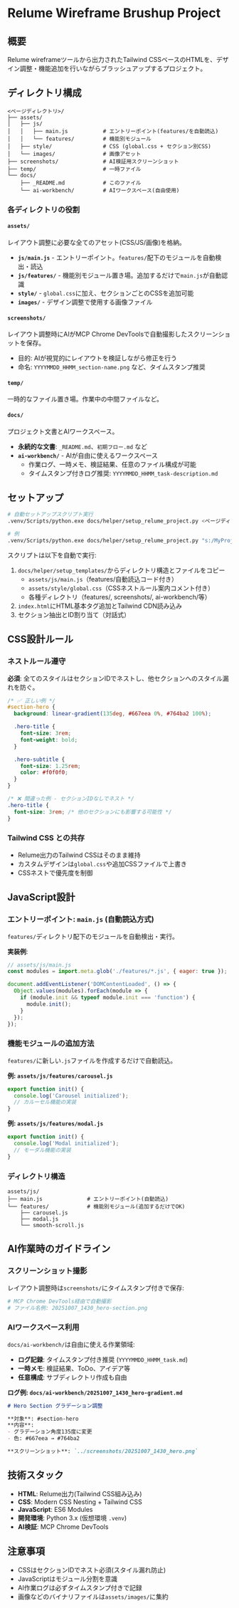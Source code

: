 # Relume Wireframe Brushup Project

## 概要

Relume wireframeツールから出力されたTailwind CSSベースのHTMLを、デザイン調整・機能追加を行いながらブラッシュアップするプロジェクト。

## ディレクトリ構成

```
<ページディレクトリ>/
├── assets/
│   ├── js/
│   │   ├── main.js           # エントリーポイント(features/を自動読込)
│   │   └── features/         # 機能別モジュール
│   ├── style/                # CSS (global.css + セクション別CSS)
│   └── images/               # 画像アセット
├── screenshots/              # AI検証用スクリーンショット
├── temp/                     # 一時ファイル
└── docs/
    ├── _README.md            # このファイル
    └── ai-workbench/         # AIワークスペース(自由使用)
```

### 各ディレクトリの役割

#### `assets/`
レイアウト調整に必要な全てのアセット(CSS/JS/画像)を格納。

- **`js/main.js`** - エントリーポイント。`features/`配下のモジュールを自動検出・読込
- **`js/features/`** - 機能別モジュール置き場。追加するだけで`main.js`が自動認識
- **`style/`** - `global.css`に加え、セクションごとのCSSを追加可能
- **`images/`** - デザイン調整で使用する画像ファイル

#### `screenshots/`
レイアウト調整時にAIがMCP Chrome DevToolsで自動撮影したスクリーンショットを保存。

- 目的: AIが視覚的にレイアウトを検証しながら修正を行う
- 命名: `YYYYMMDD_HHMM_section-name.png` など、タイムスタンプ推奨

#### `temp/`
一時的なファイル置き場。作業中の中間ファイルなど。

#### `docs/`
プロジェクト文書とAIワークスペース。

- **永続的な文書**: `_README.md`、`初期フロー.md` など
- **`ai-workbench/`** - AIが自由に使えるワークスペース
  - 作業ログ、一時メモ、検証結果、任意のファイル構成が可能
  - タイムスタンプ付きログ推奨: `YYYYMMDD_HHMM_task-description.md`

## セットアップ

```bash
# 自動セットアップスクリプト実行
.venv/Scripts/python.exe docs/helper/setup_relume_project.py <ページディレクトリパス>

# 例
.venv/Scripts/python.exe docs/helper/setup_relume_project.py "s:/MyProjects/KAMUI_CODE/Relume/2025-10-07_satokupo-design/01_ホーム"
```

スクリプトは以下を自動で実行:
1. `docs/helper/setup_templates/`からディレクトリ構造とファイルをコピー
   - `assets/js/main.js`（features/自動読込コード付き）
   - `assets/style/global.css`（CSSネストルール案内コメント付き）
   - 各種ディレクトリ（features/, screenshots/, ai-workbench/等）
2. `index.html`にHTML基本タグ追加とTailwind CDN読み込み
3. セクション抽出とID割り当て（対話式）

## CSS設計ルール

### ネストルール遵守

**必須**: 全てのスタイルはセクションIDでネストし、他セクションへのスタイル漏れを防ぐ。

```css
/* ✅ 正しい例 */
#section-hero {
  background: linear-gradient(135deg, #667eea 0%, #764ba2 100%);

  .hero-title {
    font-size: 3rem;
    font-weight: bold;
  }

  .hero-subtitle {
    font-size: 1.25rem;
    color: #f0f0f0;
  }
}

/* ❌ 間違った例 - セクションIDなしでネスト */
.hero-title {
  font-size: 3rem; /* 他のセクションにも影響する可能性 */
}
```

### Tailwind CSS との共存

- Relume出力のTailwind CSSはそのまま維持
- カスタムデザインは`global.css`や追加CSSファイルで上書き
- CSSネストで優先度を制御

## JavaScript設計

### エントリーポイント: `main.js` (自動読込方式)

`features/`ディレクトリ配下のモジュールを自動検出・実行。

**実装例**:
```javascript
// assets/js/main.js
const modules = import.meta.glob('./features/*.js', { eager: true });

document.addEventListener('DOMContentLoaded', () => {
  Object.values(modules).forEach(module => {
    if (module.init && typeof module.init === 'function') {
      module.init();
    }
  });
});
```

### 機能モジュールの追加方法

`features/`に新しい`.js`ファイルを作成するだけで自動読込。

**例: `assets/js/features/carousel.js`**
```javascript
export function init() {
  console.log('Carousel initialized');
  // カルーセル機能の実装
}
```

**例: `assets/js/features/modal.js`**
```javascript
export function init() {
  console.log('Modal initialized');
  // モーダル機能の実装
}
```

### ディレクトリ構造

```
assets/js/
├── main.js              # エントリーポイント(自動読込)
└── features/            # 機能別モジュール(追加するだけでOK)
    ├── carousel.js
    ├── modal.js
    └── smooth-scroll.js
```

## AI作業時のガイドライン

### スクリーンショット撮影

レイアウト調整時は`screenshots/`にタイムスタンプ付きで保存:

```bash
# MCP Chrome DevTools経由で自動撮影
# ファイル名例: 20251007_1430_hero-section.png
```

### AIワークスペース利用

`docs/ai-workbench/`は自由に使える作業領域:

- **ログ記録**: タイムスタンプ付き推奨 (`YYYYMMDD_HHMM_task.md`)
- **一時メモ**: 検証結果、ToDo、アイデア等
- **任意構成**: サブディレクトリ作成も自由

**ログ例: `docs/ai-workbench/20251007_1430_hero-gradient.md`**
```markdown
# Hero Section グラデーション調整

**対象**: #section-hero
**内容**:
- グラデーション角度135度に変更
- 色: #667eea → #764ba2

**スクリーンショット**: `../screenshots/20251007_1430_hero.png`
```

## 技術スタック

- **HTML**: Relume出力(Tailwind CSS組み込み)
- **CSS**: Modern CSS Nesting + Tailwind CSS
- **JavaScript**: ES6 Modules
- **開発環境**: Python 3.x (仮想環境 `.venv`)
- **AI検証**: MCP Chrome DevTools

## 注意事項

- CSSはセクションIDでネスト必須(スタイル漏れ防止)
- JavaScriptはモジュール分割を意識
- AI作業ログは必ずタイムスタンプ付きで記録
- 画像などのバイナリファイルは`assets/images/`に集約